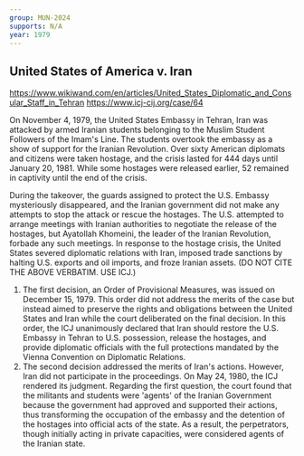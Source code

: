 ```yaml
---
group: MUN-2024
supports: N/A
year: 1979
---
```


## United States of America v. Iran
https://www.wikiwand.com/en/articles/United_States_Diplomatic_and_Consular_Staff_in_Tehran
https://www.icj-cij.org/case/64

On November 4, 1979, the United States Embassy in Tehran, Iran was attacked by armed Iranian students belonging to the Muslim Student Followers of the Imam's Line. The students overtook the embassy as a show of support for the Iranian Revolution. Over sixty American diplomats and citizens were taken hostage, and the crisis lasted for 444 days until January 20, 1981. While some hostages were released earlier, 52 remained in captivity until the end of the crisis.

During the takeover, the guards assigned to protect the U.S. Embassy mysteriously disappeared, and the Iranian government did not make any attempts to stop the attack or rescue the hostages. The U.S. attempted to arrange meetings with Iranian authorities to negotiate the release of the hostages, but Ayatollah Khomeini, the leader of the Iranian Revolution, forbade any such meetings.[](https://www.wikiwand.com/en/articles/United_States_Diplomatic_and_Consular_Staff_in_Tehran#cite_note-2) In response to the hostage crisis, the United States severed diplomatic relations with Iran, imposed trade sanctions by halting U.S. exports and oil imports, and froze Iranian assets. (DO NOT CITE THE ABOVE VERBATIM. USE ICJ.)
1. The first decision, an Order of Provisional Measures, was issued on December 15, 1979. This order did not address the merits of the case but instead aimed to preserve the rights and obligations between the United States and Iran while the court deliberated on the final decision. In this order, the ICJ unanimously declared that Iran should restore the U.S. Embassy in Tehran to U.S. possession, release the hostages, and provide diplomatic officials with the full protections mandated by the Vienna Convention on Diplomatic Relations. 
2.  The second decision addressed the merits of Iran's actions. However, Iran did not participate in the proceedings.
   On May 24, 1980, the ICJ rendered its judgment. Regarding the first question, the court found that the militants and students were 'agents' of the Iranian Government because the government had approved and supported their actions, thus transforming the occupation of the embassy and the detention of the hostages into official acts of the state. As a result, the perpetrators, though initially acting in private capacities, were considered agents of the Iranian state. 